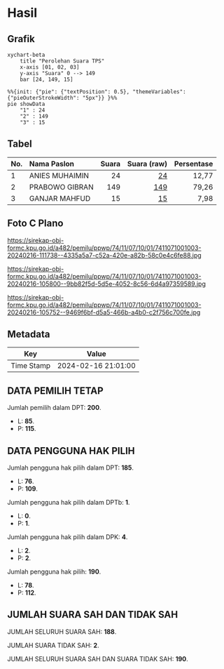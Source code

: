 # Hasil

## Grafik

```mermaid
xychart-beta
    title "Perolehan Suara TPS"
    x-axis [01, 02, 03]
    y-axis "Suara" 0 --> 149
    bar [24, 149, 15]
```

```mermaid
%%{init: {"pie": {"textPosition": 0.5}, "themeVariables": {"pieOuterStrokeWidth": "5px"}} }%%
pie showData
    "1" : 24
    "2" : 149
    "3" : 15
```

## Tabel

| No. | Nama Paslon    | Suara | Suara (raw) | Persentase |
|:--- |:-------------- | -----:| -----------:| ----------:|
| 1   | ANIES MUHAIMIN | 24    | [24][p-1]   | 12,77      |
| 2   | PRABOWO GIBRAN | 149   | [149][p-2]  | 79,26      |
| 3   | GANJAR MAHFUD  | 15    | [15][p-3]   | 7,98       |


[p-1]: https://github.com/gigit-pemilu/pemilu-2024-74-sulawesi-tenggara/blob/main/pilpres/hitung-suara/sub/74-sulawesi-tenggara/sub/11-kolaka-timur/sub/07-mowewe/sub/1001-woitombo/sub/003-tps/sub/paslon-1.txt
[p-2]: https://github.com/gigit-pemilu/pemilu-2024-74-sulawesi-tenggara/blob/main/pilpres/hitung-suara/sub/74-sulawesi-tenggara/sub/11-kolaka-timur/sub/07-mowewe/sub/1001-woitombo/sub/003-tps/sub/paslon-2.txt
[p-3]: https://github.com/gigit-pemilu/pemilu-2024-74-sulawesi-tenggara/blob/main/pilpres/hitung-suara/sub/74-sulawesi-tenggara/sub/11-kolaka-timur/sub/07-mowewe/sub/1001-woitombo/sub/003-tps/sub/paslon-3.txt

## Foto C Plano

https://sirekap-obj-formc.kpu.go.id/a482/pemilu/ppwp/74/11/07/10/01/7411071001003-20240216-111738--4335a5a7-c52a-420e-a82b-58c0e4c6fe88.jpg

https://sirekap-obj-formc.kpu.go.id/a482/pemilu/ppwp/74/11/07/10/01/7411071001003-20240216-105800--9bb82f5d-5d5e-4052-8c56-6d4a97359589.jpg

https://sirekap-obj-formc.kpu.go.id/a482/pemilu/ppwp/74/11/07/10/01/7411071001003-20240216-105752--9469f6bf-d5a5-466b-a4b0-c2f756c700fe.jpg


## Metadata

| Key        | Value               |
| ---------- | ------------------- |
| Time Stamp | 2024-02-16 21:01:00 |


## DATA PEMILIH TETAP

Jumlah pemilih dalam DPT: **200**.
 * L: **85**.
 * P: **115**.

## DATA PENGGUNA HAK PILIH

Jumlah pengguna hak pilih dalam DPT: **185**.
 * L: **76**.
 * P: **109**.

Jumlah pengguna hak pilih dalam DPTb: **1**.
 * L: **0**.
 * P: **1**.

Jumlah pengguna hak pilih dalam DPK: **4**.
 * L: **2**.
 * P: **2**.

Jumlah pengguna hak pilih: **190**.
 * L: **78**.
 * P: **112**.

## JUMLAH SUARA SAH DAN TIDAK SAH

JUMLAH SELURUH SUARA SAH: **188**.

JUMLAH SUARA TIDAK SAH: **2**.

JUMLAH SELURUH SUARA SAH DAN SUARA TIDAK SAH: **190**.



